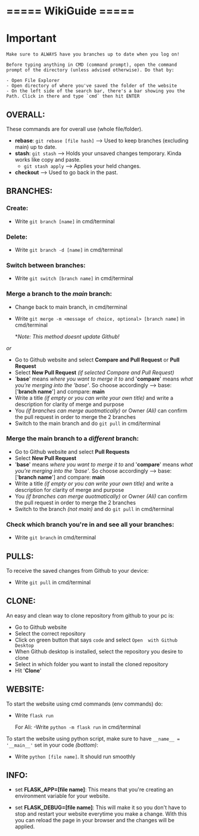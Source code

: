 ===== WikiGuide =====
===

# **Important**

```
Make sure to ALWAYS have you branches up to date when you log on!

Before typing anything in CMD (command prompt), open the command prompt of the directory (unless advised otherwise). Do that by:

- Open File Explorer
- Open directory of where you've saved the folder of the website
- On the left side of the search bar, there's a bar showing you the Path. Click in there and type `cmd` then hit ENTER
```

## OVERALL:
These commands are for overall use (whole file/folder).

- **rebase**: `git rebase [file hash]` --> Used to keep branches (excluding main) up to date.
- **stash**: `git stash` --> Holds your unsaved changes temporary. Kinda works like copy and paste.
    -    `git stash apply` --> Applies your held changes.
- **checkout** --> Used to go back in the past.


## BRANCHES:

### Create:
- Write `git branch [name]` in cmd/terminal

### Delete:
- Write `git branch -d [name]` in cmd/terminal

### Switch between branches:
- Write `git switch [branch name]` in cmd/terminal

### Merge a branch to the *main* branch:
- Change back to main branch, in cmd/terminal
- Write `git merge -m <message of choice, optional> [branch name]` in cmd/terminal

    **Note: This method doesnt update Github!*

*or*

- Go to Github website and select **Compare and Pull Request** or **Pull Request**
- Select **New Pull Request** *(if selected Compare and Pull Request)*
- '**base**' means *where you want to merge it to* and '**compare**' means *what you're merging into the 'base'*. So choose accordingly --> base: ['**branch name**'] and compare: **main**
- Write a title *(if empty or you can write your own title)* and write a description for clarity of merge and purpose
- You *(if branches can merge auotmatically)* or Owner *(Ali)* can confirm the pull request in order to merge the 2 branches
- Switch to the main branch and do `git pull` in cmd/terminal


### Merge the main branch to a *different* branch:
- Go to Github website and select **Pull Requests**
- Select **New Pull Request**
- '**base**' means *where you want to merge it to* and '**compare**' means *what you're merging into the 'base'*. So choose accordingly --> base: ['**branch name**'] and compare: **main**
- Write a title *(if empty or you can write your own title)* and write a description for clarity of merge and purpose
- You *(if branches can merge auotmatically)* or Owner *(Ali)* can confirm the pull request in order to merge the 2 branches
- Switch to the branch *(not main)* and do `git pull` in cmd/terminal

### Check which branch you're in and see all your branches:
- Write `git branch` in cmd/terminal

## PULLS:

To receive the saved changes from Github to your device:
- Write `git pull` in cmd/terminal

## CLONE:

An easy and clean way to clone repository from github to your pc is:
- Go to Github website
- Select the correct repository
- Click on green button that says `code` and select `Open  with Github Desktop`
- When Github desktop is installed, select the repository you desire to clone
- Select in which folder you want to install the cloned repository
- Hit '**Clone**'

## WEBSITE:

To start the website using cmd commands (env commands) do:
- Write `flask run`

    For Ali:
        -Write `python -m flask run` in cmd/terminal

To start the website using python script, make sure to have `__name__ = '__main__'` set in your code *(bottom)*:
- Write `python [file name]`. It should run smoothly



## INFO:

- set **FLASK_APP=[file name]**: This means that you're creating an environment variable for your website.

- set **FLASK_DEBUG=[file name]**: This will make it so you don't have to stop and restart your website everytime you make a change. With this you can reload the page in your browser and the changes will be applied.